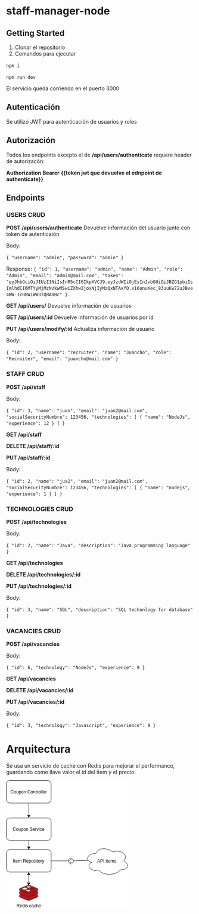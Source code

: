 # staff-manager-node

## Getting Started
1. Clonar el repositorio
2. Comandos para ejecutar 

  `npm i`
  
  `npm run dev`
  
 El servicio queda corriendo en el puerto 3000

## Autenticación
Se utilizó JWT para autenticación de usuarios y roles

## Autorización
Todos los endpoints excepto el de **/api/users/authenticate** requere header de autorizacón:

**Authorization**  **Bearer** **{{token jwt que devuelve el ednpoint de authenticate}}**


## Endpoints
### USERS CRUD
**POST /api/users/authenticate**
Devuelve información del usuario junto con token de autenticaión

Body:

`{
    "username": "admin",
    "password": "admin"
}`

Response:
`{
    "id": 1,
    "username": "admin",
    "name": "Admin",
    "role": "Admin",
    "email": "admin@mail.com",
    "token": "eyJhbGciOiJIUzI1NiIsInR5cCI6IkpXVCJ9.eyJzdWIiOjEsInJvbGUiOiJBZG1pbiIsImlhdCI6MTYyMjMzNzkwMSwiZXhwIjoxNjIyMzQxNTAxfQ.x16onuKec_83uuKw72uJBve4WW-1cH8W1WW3TQBA8Bc"
}
`

**GET /api/users/**
Devuelve información de usuarios

**GET /api/users/:id**
Devuelve información de usuarios por id

**PUT /api/users/modify/:id**
Actualiza informacion de usuario

Body:

`{
    "id": 2,
    "username": "recruiter",
    "name": "Juancho",
    "role": "Recruiter",
    "email": "juancho@mail.com"
}`

### STAFF CRUD

**POST /api/staff**

Body:

`{
    "id": 3,
    "name": "juan",
    "email": "juan2@mail.com",
    "socialSecurityNumbre": 123456,
    "technologies": [
        {
            "name": "NodeJs",
            "experience": 12
        }
    ]
}`

**GET /api/staff**

**DELETE /api/staff/:id**

**PUT /api/staff/:id**

Body:

`{
    "id": 2,
    "name": "jua2",
    "email": "juan2@mail.com",
    "socialSecurityNumbre": 123456,
    "technologies": [
        {
            "name": "nodejs",
            "experience": 1
        }
    ]
}`

### TECHNOLOGIES CRUD

**POST /api/technologies**

Body:

`{
    "id": 2,
    "name": "Java",
    "description": "Java programming language"
}`

**GET /api/technologies**

**DELETE /api/technologies/:id**

**PUT /api/technologies/:id**

Body:

`{
    "id": 3,
    "name": "SQL",
    "description": "SQL techonlogy for database"
}`

### VACANCIES CRUD

**POST /api/vacancies**

Body:

`{
    "id": 6,
    "technology": "NodeJs",
    "experience": 9
}`

**GET /api/vacancies**

**DELETE /api/vacancies/:id**

**PUT /api/vacancies/:id**

Body:

`{
    "id": 3,
    "technology": "Javascript",
    "experience": 9
}`


# Arquitectura

Se usa un servicio de cache con Redis para mejorar el performance, guardando como llave valor el id del item y el precio.

![alt text](https://github.com/JuanNicolasGomez/coupons-challenge/blob/master/architecture_diagram.jpg)



